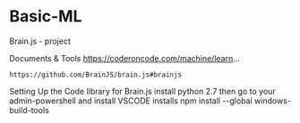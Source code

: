 # Basic-ML
 Brain.js - project

Documents & Tools
    https://coderoncode.com/machine/learn...

    https://github.com/BrainJS/brain.js#brainjs


 Setting Up the Code library for Brain.js 
     install python 2.7 
     then go to your admin-powershell and install 
                VSCODE installs
    npm install --global windows-build-tools

